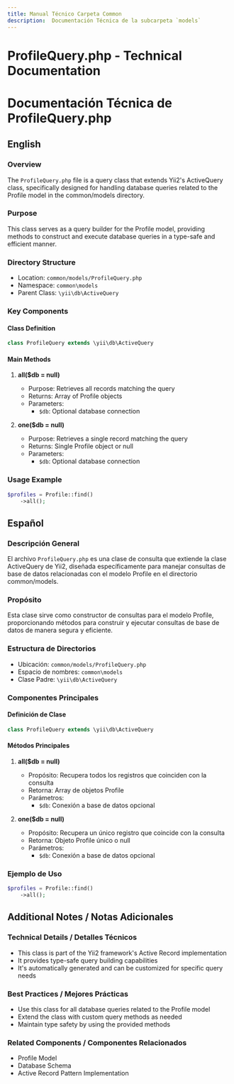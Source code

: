 ```yaml
---
title: Manual Técnico Carpeta Common
description:  Documentación Técnica de la subcarpeta `models`
---
```


# ProfileQuery.php - Technical Documentation
# Documentación Técnica de ProfileQuery.php

## English

### Overview
The `ProfileQuery.php` file is a query class that extends Yii2's ActiveQuery class, specifically designed for handling database queries related to the Profile model in the common/models directory.

### Purpose
This class serves as a query builder for the Profile model, providing methods to construct and execute database queries in a type-safe and efficient manner.

### Directory Structure
- Location: `common/models/ProfileQuery.php`
- Namespace: `common\models`
- Parent Class: `\yii\db\ActiveQuery`

### Key Components

#### Class Definition
```php
class ProfileQuery extends \yii\db\ActiveQuery
```

#### Main Methods

1. **all($db = null)**
   - Purpose: Retrieves all records matching the query
   - Returns: Array of Profile objects
   - Parameters:
     - `$db`: Optional database connection

2. **one($db = null)**
   - Purpose: Retrieves a single record matching the query
   - Returns: Single Profile object or null
   - Parameters:
     - `$db`: Optional database connection

### Usage Example
```php
$profiles = Profile::find()
    ->all();
```

## Español

### Descripción General
El archivo `ProfileQuery.php` es una clase de consulta que extiende la clase ActiveQuery de Yii2, diseñada específicamente para manejar consultas de base de datos relacionadas con el modelo Profile en el directorio common/models.

### Propósito
Esta clase sirve como constructor de consultas para el modelo Profile, proporcionando métodos para construir y ejecutar consultas de base de datos de manera segura y eficiente.

### Estructura de Directorios
- Ubicación: `common/models/ProfileQuery.php`
- Espacio de nombres: `common\models`
- Clase Padre: `\yii\db\ActiveQuery`

### Componentes Principales

#### Definición de Clase
```php
class ProfileQuery extends \yii\db\ActiveQuery
```

#### Métodos Principales

1. **all($db = null)**
   - Propósito: Recupera todos los registros que coinciden con la consulta
   - Retorna: Array de objetos Profile
   - Parámetros:
     - `$db`: Conexión a base de datos opcional

2. **one($db = null)**
   - Propósito: Recupera un único registro que coincide con la consulta
   - Retorna: Objeto Profile único o null
   - Parámetros:
     - `$db`: Conexión a base de datos opcional

### Ejemplo de Uso
```php
$profiles = Profile::find()
    ->all();
```

## Additional Notes / Notas Adicionales

### Technical Details / Detalles Técnicos
- This class is part of the Yii2 framework's Active Record implementation
- It provides type-safe query building capabilities
- It's automatically generated and can be customized for specific query needs

### Best Practices / Mejores Prácticas
- Use this class for all database queries related to the Profile model
- Extend the class with custom query methods as needed
- Maintain type safety by using the provided methods

### Related Components / Componentes Relacionados
- Profile Model
- Database Schema
- Active Record Pattern Implementation